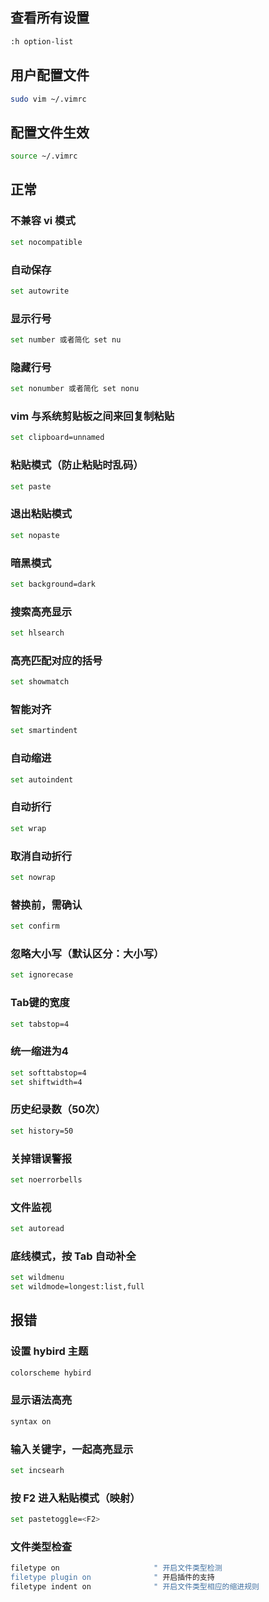 ## 查看所有设置

```sh
:h option-list
```

## 用户配置文件

```sh
sudo vim ~/.vimrc
```

## 配置文件生效

```sh
source ~/.vimrc
```

## 正常

### 不兼容 vi 模式

```sh
set nocompatible
```

### 自动保存

```sh
set autowrite
```

### 显示行号

```sh
set number 或者简化 set nu
```

### 隐藏行号

```sh
set nonumber 或者简化 set nonu
```

### vim 与系统剪贴板之间来回复制粘贴

```sh
set clipboard=unnamed
```

### 粘贴模式（防止粘贴时乱码）

```sh
set paste
```

### 退出粘贴模式

```sh
set nopaste
```

### 暗黑模式

```sh
set background=dark
```

### 搜索高亮显示

```sh
set hlsearch
```

### 高亮匹配对应的括号

```sh
set showmatch
```

### 智能对齐

```sh
set smartindent
```

### 自动缩进

```sh
set autoindent
```

### 自动折行

```sh
set wrap
```

### 取消自动折行

```sh
set nowrap
```

### 替换前，需确认

```sh
set confirm
```

### 忽略大小写（默认区分：大小写）

```sh
set ignorecase
```

### Tab键的宽度

```sh
set tabstop=4
```

### 统一缩进为4

```sh
set softtabstop=4
set shiftwidth=4
```

### 历史纪录数（50次）

```sh
set history=50
```

### 关掉错误警报

```sh
set noerrorbells
```

### 文件监视

```sh
set autoread
```

### 底线模式，按 Tab 自动补全

```sh
set wildmenu
set wildmode=longest:list,full
```

## 报错

### 设置 hybird 主题

```sh
colorscheme hybird
```

### 显示语法高亮

```sh
syntax on
```

### 输入关键字，一起高亮显示

```sh
set incsearh
```

### 按 F2 进入粘贴模式（映射）

```sh
set pastetoggle=<F2>
```

### 文件类型检查

```sh
filetype on                     " 开启文件类型检测
filetype plugin on              " 开启插件的支持
filetype indent on              " 开启文件类型相应的缩进规则
```

